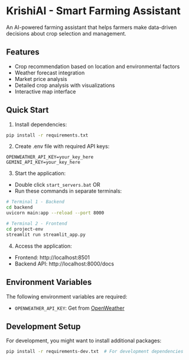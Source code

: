 # KrishiAI - Smart Farming Assistant

An AI-powered farming assistant that helps farmers make data-driven decisions about crop selection and management.

## Features
- Crop recommendation based on location and environmental factors
- Weather forecast integration
- Market price analysis
- Detailed crop analysis with visualizations
- Interactive map interface

## Quick Start

1. Install dependencies:
```bash
pip install -r requirements.txt
```

2. Create .env file with required API keys:
```
OPENWEATHER_API_KEY=your_key_here
GEMINI_API_KEY=your_key_here
```

3. Start the application:
- Double click `start_servers.bat` 
OR
- Run these commands in separate terminals:
```bash
# Terminal 1 - Backend
cd backend
uvicorn main:app --reload --port 8000

# Terminal 2 - Frontend
cd project-env
streamlit run streamlit_app.py
```

4. Access the application:
- Frontend: http://localhost:8501
- Backend API: http://localhost:8000/docs

## Environment Variables

The following environment variables are required:

- `OPENWEATHER_API_KEY`: Get from [OpenWeather](https://openweathermap.org/api)

## Development Setup

For development, you might want to install additional packages:

```bash
pip install -r requirements-dev.txt  # For development dependencies
```
